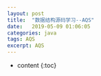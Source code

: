 ```yaml
---
layout: post
title:  "数据结构源码学习--AQS"
date:   2019-05-09 01:06:05
categories: java
tags: AQS
excerpt: AQS
---
```



* content
{:toc}